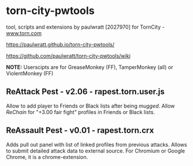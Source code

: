 # torn-city-pwtools
tool, scripts and extensions by paulwratt [2027970] for TornCity - www.torn.com

https://paulwratt.github.io/torn-city-pwtools/

https://github.com/paulwratt/torn-city-pwtools/wiki

**NOTE:** Userscipts are for GreaseMonkey (FF), TamperMonkey (all) or ViolentMonkey (FF)

## ReAttack Pest - v2.06 - rapest.torn.user.js
Allow to add player to Friends or Black lists after being _mugged_. Allow _ReChain_ for "+3.00 fair fight" profiles in Friends or Black lists.

## ReAssault Pest - v0.01 - rapest.torn.crx
Adds pull out panel with list of linked profiles from previous attacks. Allows to submit detailed attack data to external source. For Chromium or Google Chrome, it is a chrome-extension.
